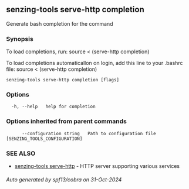 ## senzing-tools serve-http completion

Generate bash completion for the command

### Synopsis

To load completions, run:
source < (serve-http completion)

To load completions automaticallon on login, add this line to your .bashrc file:
source < (serve-http completion)


```
senzing-tools serve-http completion [flags]
```

### Options

```
  -h, --help   help for completion
```

### Options inherited from parent commands

```
      --configuration string   Path to configuration file [SENZING_TOOLS_CONFIGURATION]
```

### SEE ALSO

* [senzing-tools serve-http](senzing-tools_serve-http.md)	 - HTTP server supporting various services

###### Auto generated by spf13/cobra on 31-Oct-2024
